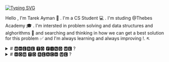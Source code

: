 [![Typing SVG](https://readme-typing-svg.demolab.com?font=Fira+Code&pause=1000&color=732FF7&background=F1FFF400&center=true&multiline=true&width=469&height=54&lines=Hi+%2C+I+am+Tarek+Ayman+%F0%9F%91%8B;I+am+a+CS+Student+%F0%9F%92%BB)](https://git.io/typing-svg)

Hello , I'm Tarek Ayman 👋 . I'm a CS Student 💻 . I'm studing @Thebes Academy 🎓 . I'm intersted in problem solving and data structures and alghorithms 🧠 and searching and thinking in how we can get a best solution for this problem ✅ and I'm always learning and always improving !. ↖️
<details>
  <summary>
# 🆆🅷🅴🆁🅴 🆃🅾 🅵🅸🅽🅳 🅼🅴 ?
  </summary>
[![](https://img.shields.io/badge/-@codeforces-%23181717?style=flat-square&logo=Codeforces&logoColor=ffffff)](https://codeforces.com/profile/Seoudii)
  </details>
<details>
   <summary>
     # 🅷🅾🆆 🆃🅾 🆁🅴🅰🅲🅷 🅼🅴 ?
  </summary>
[![Gmail Badge](https://img.shields.io/badge/-samujjwaal.dey@acuitybrands.com-c14438?style=flat&logo=Gmail&logoColor=white)](mailto:samujjwaal.dey@acuitybrands.com "Connect via Email")
</details>
